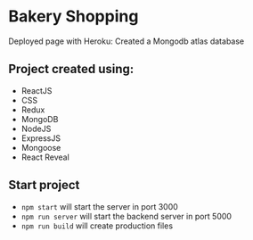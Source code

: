 # Bakery Shopping

Deployed page with Heroku:
Created a Mongodb atlas database

## Project created using:

- ReactJS
- CSS
- Redux
- MongoDB
- NodeJS
- ExpressJS
- Mongoose
- React Reveal

## Start project

- `npm start` will start the server in port 3000
- `npm run server` will start the backend server in port 5000
- `npm run build` will create production files
